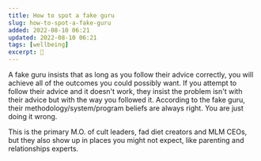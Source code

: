 ```yaml
---
title: How to spot a fake guru
slug: how-to-spot-a-fake-guru
added: 2022-08-10 06:21
updated: 2022-08-10 06:21
tags: [wellbeing]
excerpt: 🚩
---
```


A fake guru insists that as long as you follow their advice correctly, you will achieve all of the outcomes you could possibly want. If you attempt to follow their advice and it doesn't work, they insist the problem isn't with their advice but with the way you followed it. According to the fake guru, their methodology/system/program beliefs are always right. You are just doing it wrong.

This is the primary M.O. of cult leaders, fad diet creators and MLM CEOs, but they also show up in places you might not expect, like parenting and relationships experts.
